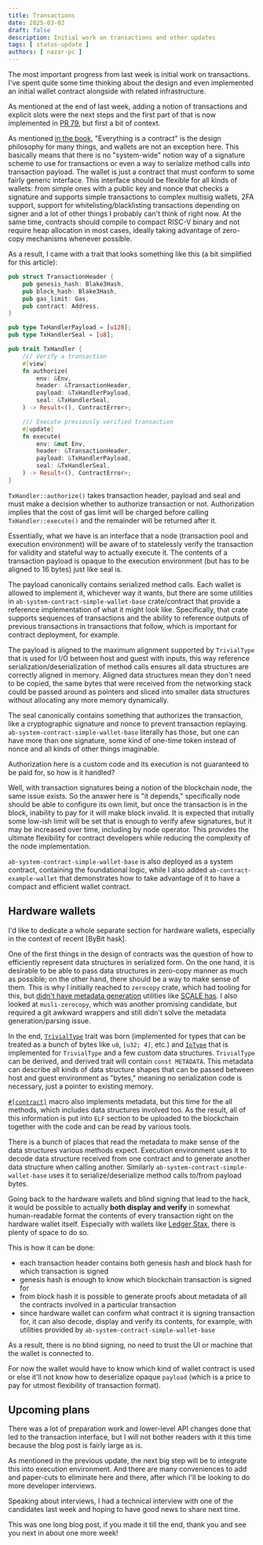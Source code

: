 ```yaml
---
title: Transactions
date: 2025-03-02
draft: false
description: Initial work on transactions and other updates
tags: [ status-update ]
authors: [ nazar-pc ]
---
```


The most important progress from last week is initial work on transactions. I've spent quite some time thinking about
the design and even implemented an initial wallet contract alongside with related infrastructure.

<!--more-->

As mentioned at the end of last week, adding a notion of transactions and explicit slots were the next steps and the
first part of that is now implemented in [PR 79], but first a bit of context.

[PR 79]: https://github.com/nazar-pc/abundance/pull/79

As mentioned [in the book], "Everything is a contract" is the design philosophy for many things, and wallets are not an
exception here. This basically means that there is no "system-wide" notion way of a signature scheme to use for
transactions or even a way to serialize method calls into transaction payload. The wallet is just a contract that must
conform to some fairly generic interface. This interface should be flexible for all kinds of wallets: from simple ones
with a public key and nonce that checks a signature and supports simple transactions to complex multisig wallets, 2FA
support, support for whitelisting/blacklisting transactions depending on signer and a lot of other things I probably
can't think of right now. At the same time, contracts should compile to compact RISC-V binary and not require heap
allocation in most cases, ideally taking advantage of zero-copy mechanisms whenever possible.

[in the book]: https://abundance.build/book/Execution_environment/Contracts_overview.html

As a result, I came with a trait that looks something like this (a bit simplified for this article):

```rust
pub struct TransactionHeader {
    pub genesis_hash: Blake3Hash,
    pub block_hash: Blake3Hash,
    pub gas_limit: Gas,
    pub contract: Address,
}

pub type TxHandlerPayload = [u128];
pub type TxHandlerSeal = [u8];

pub trait TxHandler {
    /// Verify a transaction
    #[view]
    fn authorize(
        env: &Env,
        header: &TransactionHeader,
        payload: &TxHandlerPayload,
        seal: &TxHandlerSeal,
    ) -> Result<(), ContractError>;

    /// Execute previously verified transaction
    #[update]
    fn execute(
        env: &mut Env,
        header: &TransactionHeader,
        payload: &TxHandlerPayload,
        seal: &TxHandlerSeal,
    ) -> Result<(), ContractError>;
}
```

`TxHandler::authorize()` takes transaction header, payload and seal and must make a decision whether to authorize
transaction or not. Authorization implies that the cost of gas limit will be charged before calling
`TxHandler::execute()` and the remainder will be returned after it.

Essentially, what we have is an interface that a node (transaction pool and execution environment) will be aware of to
statelessly verify the transaction for validity and stateful way to actually execute it. The contents of a transaction
payload is opaque to the execution environment (but has to be aligned to 16 bytes) just like seal is.

The payload canonically contains serialized method calls. Each wallet is allowed to implement it, whichever way it
wants, but there are some utilities in `ab-system-contract-simple-wallet-base` crate/contract that provide a reference
implementation of what it might look like. Specifically, that crate supports sequences of transactions and the ability
to reference outputs of previous transactions in transactions that follow, which is important for contract deployment,
for example.

The payload is aligned to the maximum alignment supported by `TrivialType` that is used for I/O between host and guest
with inputs, this way reference serialization/deserialization of method calls ensures all data structures are correctly
aligned in memory. Aligned data structures mean they don't need to be copied, the same bytes that were received from the
networking stack could be passed around as pointers and sliced into smaller data structures without allocating any more
memory dynamically.

The seal canonically contains something that authorizes the transaction, like a cryptographic signature and nonce to
prevent transaction replaying. `ab-system-contract-simple-wallet-base` literally has those, but one can have more than
one signature, some kind of one-time token instead of nonce and all kinds of other things imaginable.

Authorization here is a custom code and its execution is not guaranteed to be paid for, so how is it handled?

Well, with transaction signatures being a notion of the blockchain node, the same issue exists. So the answer here is
"it depends," specifically node should be able to configure its own limit, but once the transaction is in the block,
inability to pay for it will make block invalid. It is expected that initially some low-ish limit will be set that is
enough to verify afew signatures, but it may be increased over time, including by node operator. This provides the
ultimate flexibility for contract developers while reducing the complexity of the node implementation.

`ab-system-contract-simple-wallet-base` is also deployed as a system contract, containing the foundational logic, while
I also added `ab-contract-example-wallet` that demonstrates how to take advantage of it to have a compact and efficient
wallet contract.

## Hardware wallets

I'd like to dedicate a whole separate section for hardware wallets, especially in the context of recent [ByBit hask].

[ByBit hack]: https://x.com/Bybit_Official/status/1892965292931702929

One of the first things in the design of contracts was the question of how to efficiently represent data structures in
serialized form. On the one hand, it is desirable to be able to pass data structures in zero-copy manner as much as
possible; on the other hand, there should be a way to make sense of them. This is why I initially reached to `zerocopy`
crate, which had tooling for this, but [didn't have metadata generation] utilities like [SCALE has]. I also looked at
`musli-zerocopy`, which was another promising candidate, but required a git awkward wrappers and still didn't solve the
metadata generation/parsing issue.

[didn't have metadata generation]: https://github.com/google/zerocopy/issues/2184

[SCALE has]: https://github.com/paritytech?q=scale&language=rust

In the end, [`TrivialType`] trait was born (implemented for types that can be treated as a bunch of bytes like `u8`,
`[u32; 4]`, etc.) and [`IoType`] that is implemented for `TrivialType` and a few custom data structures. `TrivialType`
can be derived, and derived trait will contain `const METADATA`. This metadata can describe all kinds of data structure
shapes that can be passed between host and guest environment as "bytes," meaning no serialization code is necessary,
just a pointer to existing memory.

[`TrivialType`]: https://abundance.build/rust-docs/ab_contracts_io_type/trivial_type/trait.TrivialType.html

[`IoType`]: https://abundance.build/rust-docs/ab_contracts_io_type/trait.IoType.html

[`#[contract]`][contract] macro also implements metadata, but this time for the all methods, which includes data
structures involved too. As the result, all of this information is put into `ELF` section to be uploaded to the
blockchain together with the code and can be read by various tools.

[contract]: https://abundance.build/rust-docs/ab_contracts_macros/attr.contract.html

There is a bunch of places that read the metadata to make sense of the data structures various methods expect. Execution
environment uses it to decode data structure received from one contract and to generate another data structure when
calling another. Similarly `ab-system-contract-simple-wallet-base` uses it to serialize/deserialize method calls to/from
payload bytes.

Going back to the hardware wallets and blind signing that lead to the hack, it would be possible to actually **both
display and verify** in somewhat human-readable format the contents of every transaction right on the hardware wallet
itself. Especially with wallets like [Ledger Stax], there is plenty of space to do so.

[Ledger Stax]: https://shop.ledger.com/products/ledger-stax

This is how it can be done:

* each transaction header contains both genesis hash and block hash for which transaction is signed
* genesis hash is enough to know which blockchain transaction is signed for
* from block hash it is possible to generate proofs about metadata of all the contracts involved in a particular
  transaction
* since hardware wallet can confirm what contract it is signing transaction for, it can also decode, display and verify
  its contents, for example, with utilities provided by `ab-system-contract-simple-wallet-base`

As a result, there is no blind signing, no need to trust the UI or machine that the wallet is connected to.

For now the wallet would have to know which kind of wallet contract is used or else it'll not know how to deserialize
opaque `payload` (which is a price to pay for utmost flexibility of transaction format).

## Upcoming plans

There was a lot of preparation work and lower-level API changes done that led to the transaction interface, but I will
not bother readers with it this time because the blog post is fairly large as is.

As mentioned in the previous update, the next big step will be to integrate this into execution environment. And there
are many conveniences to add and paper-cuts to eliminate here and there, after which I'll be looking to do more
developer interviews.

Speaking about interviews, I had a technical interview with one of the candidates last week and hoping to have good news
to share next time.

This was one long blog post, if you made it till the end, thank you and see you next in about one more week!
